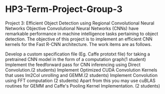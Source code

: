 # HP3-Term-Project-Group-3
Project 3: Efficient Object Detection using Regional Convolutional Neural Networks
Objective
Convolutional Neural Networks (CNNs) have remarkable performance in machine intelligence tasks pertaining to object detection. The objective of this project is to implement an efficient CNN kernels for the Fast R-CNN architecture. The work items are as follows.

Develop a custom specification file (Eg. Caffe prototxt file) for taking a pretrained CNN model in the form of a computation graph(1 student)
Implement the feedforward pass for CNN inferencing using Direct Convolution.(2 students)
Implement Optimized CUDA Convolution Kernels that uses Im2Col unrolling and GEMM.(2 students)
Implement Convolution using FFT computation (2 students)
Apart from this you may use cuBLAS routines for GEMM and Caffe's Pooling Kernel Implementation. (2 students)
